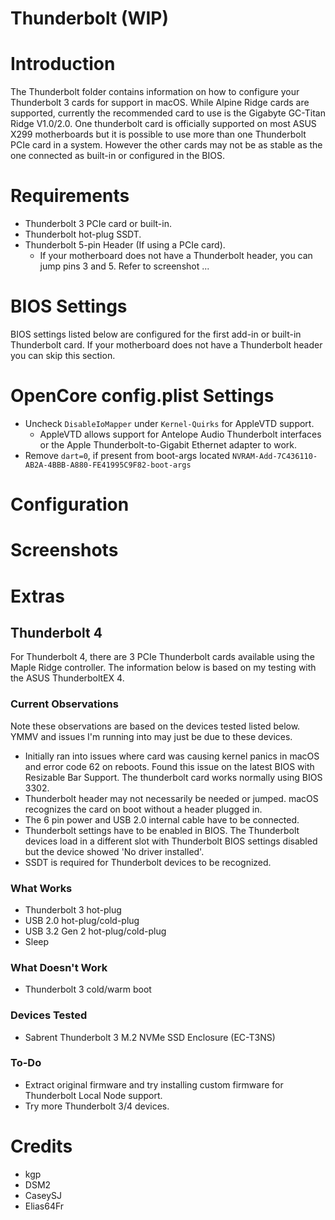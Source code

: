 # Thunderbolt (WIP)

# Introduction
The Thunderbolt folder contains information on how to configure your Thunderbolt 3 cards for support in macOS.  While Alpine Ridge cards are supported, currently the recommended card to use is the Gigabyte GC-Titan Ridge V1.0/2.0.  One thunderbolt card is officially supported on most ASUS X299 motherboards but it is possible to use more than one Thunderbolt PCIe card in a system.  However the other cards may not be as stable as the one connected as built-in or configured in the BIOS.

# Requirements
* Thunderbolt 3 PCIe card or built-in.
* Thunderbolt hot-plug SSDT.
* Thunderbolt 5-pin Header (If using a PCIe card).
  * If your motherboard does not have a Thunderbolt header, you can jump pins 3 and 5.  Refer to screenshot ...

# BIOS Settings
BIOS settings listed below are configured for the first add-in or built-in Thunderbolt card.  If your motherboard does not have a Thunderbolt header you can skip this section.

# OpenCore config.plist Settings
* Uncheck `DisableIoMapper` under `Kernel-Quirks` for AppleVTD support.
  * AppleVTD allows support for Antelope Audio Thunderbolt interfaces or the Apple Thunderbolt-to-Gigabit Ethernet adapter to work.
* Remove `dart=0`, if present from boot-args located `NVRAM-Add-7C436110-AB2A-4BBB-A880-FE41995C9F82-boot-args`

# Configuration

# Screenshots

# Extras
## Thunderbolt 4
For Thunderbolt 4, there are 3 PCIe Thunderbolt cards available using the Maple Ridge controller.  The information below is based on my testing with the ASUS ThunderboltEX 4.

### Current Observations
Note these observations are based on the devices tested listed below.  YMMV and issues I'm running into may just be due to these devices.
 * Initially ran into issues where card was causing kernel panics in macOS and error code 62 on reboots.  Found this issue on the latest BIOS with Resizable Bar Support.  The thunderbolt card works normally using BIOS 3302.
 * Thunderbolt header may not necessarily be needed or jumped.  macOS recognizes the card on boot without a header plugged in.
 * The 6 pin power and USB 2.0 internal cable have to be connected.  
 * Thunderbolt settings have to be enabled in BIOS.  The Thunderbolt devices load in a different slot with Thunderbolt BIOS settings disabled but the device showed 'No driver installed'.
 * SSDT is required for Thunderbolt devices to be recognized.

### What Works
 * Thunderbolt 3 hot-plug
 * USB 2.0 hot-plug/cold-plug
 * USB 3.2 Gen 2 hot-plug/cold-plug
 * Sleep

### What Doesn't Work
 * Thunderbolt 3 cold/warm boot

### Devices Tested
 * Sabrent Thunderbolt 3 M.2 NVMe SSD Enclosure (EC-T3NS)

### To-Do
 * Extract original firmware and try installing custom firmware for Thunderbolt Local Node support.
 * Try more Thunderbolt 3/4 devices.

# Credits
* kgp
* DSM2
* CaseySJ
* Elias64Fr
